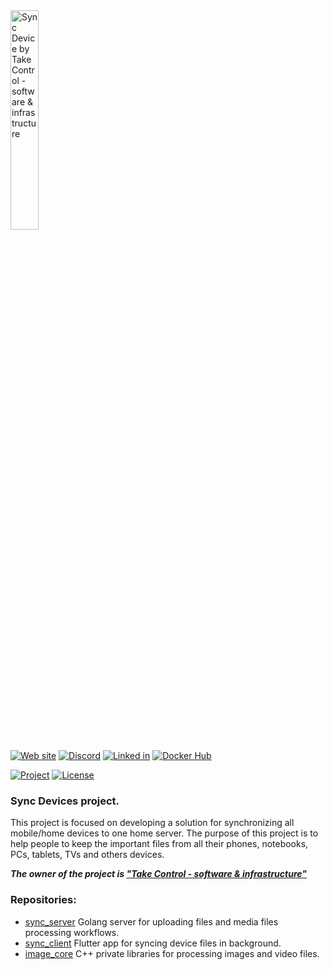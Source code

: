 <img src="https://takecontrolsoft.eu/wp-content/uploads/2023/11/TakeControlTransparentGreenLogo-1.png" alt="Sync Device by Take Control - software & infrastructure" width="30%">

[![Web site](https://img.shields.io/badge/Web_site-takecontrolsoft.eu-pink)](https://takecontrolsoft.eu/)
[![Discord](https://img.shields.io/badge/Discord-Chat-lightgrey?style=flat&logo=discord)](https://discord.gg/GyxGznbC)
[![Linked in](https://img.shields.io/badge/Linked_In-takecontrolsoft-blue?style=flat&logo=github)](https://www.linkedin.com/company/take-control-si/)
[![Docker Hub](https://img.shields.io/badge/Docker_Hub-takecontrolorg-blue?style=flat&logo=docker)](https://hub.docker.com/repository/docker/takecontrolorg/sync_server/general)

[![Project](https://img.shields.io/badge/Project-Sync_Device-darkred?style=flat&logo=github)](https://github.com/orgs/takecontrolsoft/projects/1)
[![License](https://img.shields.io/badge/License-Apache-purple)](https://www.apache.org/licenses/LICENSE-2.0)

### Sync Devices project.
This project is focused on developing a solution for synchronizing all mobile/home devices to one home server.
The purpose of this project is to help people to keep the important files from all their phones, notebooks, PCs, tablets, TVs and others devices.

**_The owner of the project is **["Take Control - software & infrastructure"](https://takecontrolsoft.eu/)**_**

### Repositories:

- [sync_server](https://github.com/takecontrolsoft/sync_server) Golang server for uploading files and media files processing workflows.
- [sync_client](https://github.com/takecontrolsoft/sync_client) Flutter app for syncing device files in background.
- [image_core](https://github.com/takecontrolsoft/image_core) C++ private libraries for processing images and video files.
